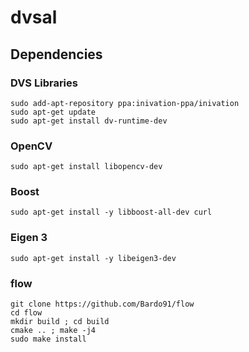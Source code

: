 # dvsal

## Dependencies

### DVS Libraries
```
sudo add-apt-repository ppa:inivation-ppa/inivation
sudo apt-get update
sudo apt-get install dv-runtime-dev
```

### OpenCV
```
sudo apt-get install libopencv-dev
```

### Boost
```
sudo apt-get install -y libboost-all-dev curl
```

### Eigen 3
```
sudo apt-get install -y libeigen3-dev
```

### flow
```
git clone https://github.com/Bardo91/flow
cd flow 
mkdir build ; cd build
cmake .. ; make -j4 
sudo make install
```

